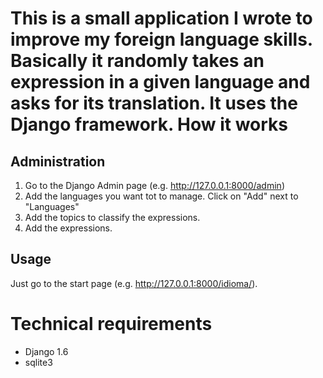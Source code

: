 This is a small application I wrote to improve my foreign language skills. Basically it randomly takes an expression in a given language and asks for its translation.
It uses the Django framework.
How it works
============
Administration
--------------
1. Go to the Django Admin page (e.g. http://127.0.0.1:8000/admin)
2. Add the languages you want tot to manage. Click on "Add" next to "Languages"
3. Add the topics to classify the expressions.
4. Add the expressions.

Usage
-----
Just go to the start page (e.g. http://127.0.0.1:8000/idioma/).

Technical requirements
======================
* Django 1.6
* sqlite3
